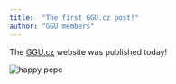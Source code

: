 ```yaml
---
title:  "The first GGU.cz post!"
author: "GGU members"
---
```


The [GGU.cz](/) website was published today!

![happy pepe](/assets/img/pepe/pepe-happy-dancegif.gif)

